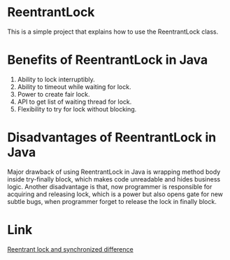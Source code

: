 ReentrantLock
=========

This is a simple project that explains how to use the ReentrantLock class.

Benefits of ReentrantLock in Java
=========

1. Ability to lock interruptibly.
2. Ability to timeout while waiting for lock.
3. Power to create fair lock.
4. API to get list of waiting thread for lock.
5. Flexibility to try for lock without blocking.

Disadvantages of ReentrantLock in Java
=========

Major drawback of using ReentrantLock in Java is wrapping method body inside try-finally block, which makes code unreadable and hides business logic. Another disadvantage is that, now programmer is responsible for acquiring and releasing lock, which is a power but also opens gate for new subtle bugs, when programmer forget to release the lock in finally block.

Link
=========
[Reentrant lock and synchronized difference](http://javarevisited.blogspot.co.uk/2013/03/reentrantlock-example-in-java-synchronized-difference-vs-lock.html)
